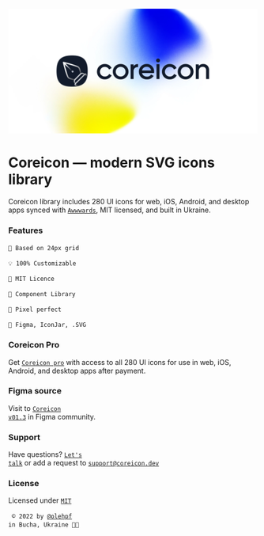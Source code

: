 <p align="center">
  <img src="https://github.com/coreicon-dev/coreicon/blob/main/img/bg/github-cover.png" alt="Coreicon">
</p>

# Coreicon — modern SVG icons library
Coreicon library includes 280 UI icons for web, iOS, Android, and desktop apps
synced with <code>[Awwwards](https://www.awwwards.com/inspiration/coreicon-modern-svg-icons-for-web-and-desktop-apps)</code>, MIT licensed, and built in Ukraine.
>
### Features
``📐 Based on 24px grid``
>
``💡 100% Customizable``
>
``🔐 MIT Licence``
>
``🧬 Component Library``
>
``💎 Pixel perfect``
>
``🧩 Figma, IconJar, .SVG``
>
### Coreicon Pro
Get <code>[Coreicon pro](https://coreicon.dev/coreicon-payment.pdf)</code> with access to all 280 UI icons for use in web, iOS, Android, and desktop apps after payment.
### Figma source 
Visit to <code>[Coreicon v01.3](https://www.figma.com/file/cAgIx1y4ajTImj5nzqlWCy/CoreIcon-v01.3-(preview)?node-id=0%3A1)</code> in Figma community.
### Support
Have questions? <code>[Let's talk](https://t.me/coreicon_bot)</code> or add a request to <code>support@coreicon.dev</code>
### License
Licensed under <code>[MIT](https://choosealicense.com/licenses/mit/)</code>
>
<code> © 2022 by [@olehpf](https://www.figma.com/@olehpf) in Bucha, Ukraine 💙💛</code>
